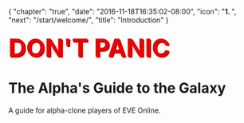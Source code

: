 {
  "chapter": "true",
  "date": "2016-11-18T16:35:02-08:00",
  "icon": "<b>1. </b>",
  "next": "/start/welcome/",
  "title": "Introduction"
}

### <span style="color:#e00;font-weight:bold;font-size:300%;text-shadow:2px 2px #a00;line-height:100%;">DON'T PANIC</span>

# The Alpha's Guide to the Galaxy

A guide for alpha-clone players of EVE Online.
